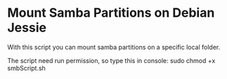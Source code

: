 # Mount Samba Partitions on Debian Jessie
With this script you can mount samba partitions on a specific local folder.

The script need run permission, so type this in console:
sudo chmod +x smbScript.sh
